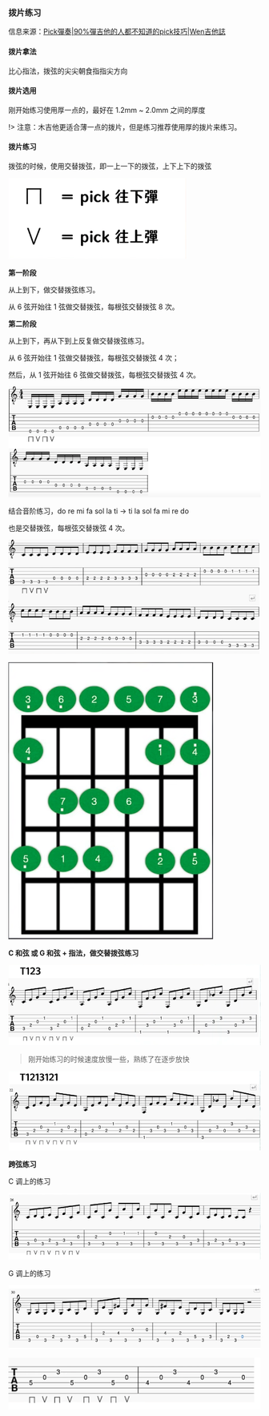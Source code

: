 ### 拨片练习 <!--{docsify-ignore}-->

信息来源：[Pick彈奏|90%彈吉他的人都不知道的pick技巧|Wen吉他誌](https://www.youtube.com/watch?v=SL7hWf7NuWY)

#### 拨片拿法

比心指法，拨弦的尖尖朝食指指尖方向

#### 拨片选用

刚开始练习使用厚一点的，最好在 1.2mm ~ 2.0mm 之间的厚度

!> 注意：木吉他更适合薄一点的拨片，但是练习推荐使用厚的拨片来练习。

#### 拨片练习

拨弦的时候，使用交替拨弦，即一上一下的拨弦，上下上下的拨弦


![](../img/拨片练习一01.png)

<!-- tabs:start -->

<!-- tab:练习一：熟悉弦的位置 -->

**第一阶段**

从上到下，做交替拨弦练习。

从 6 弦开始往 1 弦做交替拨弦，每根弦交替拨弦 8 次。

**第二阶段**

从上到下，再从下到上反复做交替拨弦练习。

从 6 弦开始往 1 弦做交替拨弦，每根弦交替拨弦 4 次；

然后，从 1 弦开始往 6 弦做交替拨弦，每根弦交替拨弦 4 次。

![](../img/拨片练习一02.png)

<!-- tab:练习二：结合音阶练习 -->

<!-- panels:start -->
<!-- div:left-panel -->

结合音阶练习，do re mi fa sol la ti -> ti la sol fa mi re do

也是交替拨弦，每根弦交替拨弦 4 次。

![](../img/拨片练习二01.png)
<!-- div:right-panel -->

![](../img/音阶02.png ':size=400')
<!-- panels:end -->

<!-- tab:练习三：分散和弦练习 -->

**C 和弦 或 G 和弦 + 指法，做交替拨弦练习**

![](../img/拨片练习三01.png)

> 刚开始练习的时候速度放慢一些，熟练了在逐步放快

![](../img/拨片练习三02.png)

**跨弦练习**

C 调上的练习

![](../img/拨片练习三03.png)

G 调上的练习 

![](../img/拨片练习三04.png)

<!-- tab:练习四：复杂练习 -->

![](../img/拨片练习四01.png)


<!-- tabs:end -->